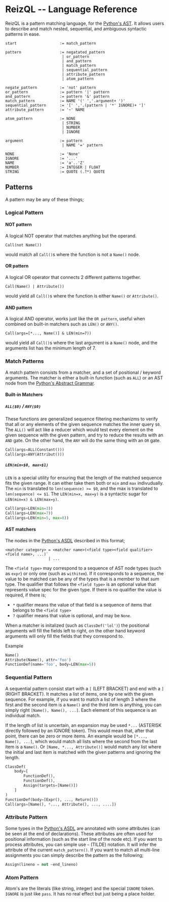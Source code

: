 # ReizQL -- Language Reference

ReizQL is a pattern matching language, for the [Python's AST](https://docs.python.org/3.8/library/ast.html#abstract-grammar). It
allows users to describe and match nested, sequential, and ambiguous syntactic patterns in ease.

```
start                   := match_pattern

pattern                 := negatated_pattern
                         | or_pattern
                         | and_pattern
                         | match_pattern
                         | sequential_pattern
                         | attribute_pattern
                         | atom_pattern

negate_pattern          := 'not' pattern
or_pattern              := pattern '|' pattern
and_pattern             := pattern '&' pattern
match_pattern           := NAME '(' ','.argument+ ')'
sequential_pattern      := '[' ','.(pattern | '*' IGNORE)+ ']'
attribute_pattern       := '~' NAME

atom_pattern            := NONE
                         | STRING
                         | NUMBER
                         | IGNORE

argument                := pattern
                         | NAME '=' pattern

NONE                    := 'None'
IGNORE                  := '...'
NAME                    := 'a'..'Z'
NUMBER                  := INTEGER | FLOAT
STRING                  := QUOTE (.?*) QUOTE
```

## Patterns
A pattern may be any of these things;

### Logical Pattern
#### NOT pattern
A logical NOT operator that matches anything but the operand.
```
Call(not Name())
```
would match all `Call()`s where the function is not a `Name()` node.

#### OR pattern
A logical OR operator that connects 2 different patterns together.
```
Call(Name() | Attribute())
```
would yield all `Call()`s where the function is either `Name()` or `Attribute()`.

#### AND pattern
A logical AND operator, works just like the `OR pattern`, useful when combined
on built-in matchers such as `LEN()` or `ANY()`.
```
Call(args=[*..., Name()] & LEN(min=7))
```
would yield all `Call()`s where the last argument is a `Name()` node, and the
arguments list has the minimum length of 7.


### Match Patterns

A match pattern consists from a matcher, and a set of positional / keyword
arguments. The matcher is either a built-in function (such as `ALL`) or an
AST node from the [Python's Abstract Grammar](https://docs.python.org/3.8/library/ast.html#abstract-grammar).

#### Built-in Matchers
##### `ALL($0)` / `ANY($0)`
These functions are generalized sequence filtering mechanizms to verify that
all or any elements of the given sequence matches the inner query `$0`. The `ALL()`
will act like a reducer which would test every element on the given sequence with
the given pattern, and try to reduce the results with an `AND` gate. On the other
hand, the `ANY` will do the same thing with an `OR` gate.

```py
Call(args=ALL(Constant()))
Call(args=ANY(Attribut()))
```
##### `LEN(min=$0, max=$1)`
`LEN` is a special utility for ensuring that the length of the matched sequence
fits the given range. It can either take them both or `min` and `max` indivudually.
The `min` is translated to `len(sequence) >= $0`, and the max is translated to
`len(sequence) <= $1`. The `LEN(min=x, max=y)` is a syntactic sugar for `LEN(min=x) & LEN(max=y)`.

```py
Call(args=LEN(min=3))
Call(args=LEN(max=7))
Call(args=LEN(min=5, max=8))
```

#### AST matchers
The nodes in the [Python's ASDL](https://docs.python.org/3.8/library/ast.html#abstract-grammar) described in this format;
```
<matcher category> = <matcher name>(<field type><field qualifier> <field name>, ...)`
                   | ...
```


The `<field type>` may correspond to a sequence of AST node types (such as `expr`) or only one (such as `withitem`). If it
corresponds to a sequence, the value to be matched can be any of the types that is a member to that *sum* type. The qualifier
that follows the `<field type>` is an optional value that represents value spec for the given type. If there is no qualifier
the value is required, if there is;
- `*` qualifier means the value of that field is a sequence of items that belongs to the `<field type>`
- `?` qualifier means that value is optional, and may be `None`.

When a matcher is initalized (such as `ClassDef('lol')`) the positional arguments will fill
the fields left to right, on the other hand keyword arguments will only fill the fields
that they correspond to.

Example

```py
Name()
Attribute(Name(), attr='foo')
FunctionDef(name='foo', body=LEN(max=5))
```

### Sequential Pattern

A sequential pattern consist start with a `[` (LEFT BRACKET) and end with a `]` (RIGHT
BRACKET). It matches a list of items, one by one with the given sequence. For example,
if you want to match a list of length 3 where the first and the second item is a `Name()`
and the third item is anything, you can simply right `[Name(), Name(), ...]`. Each element
of this sequence is an individual match.


If the length of list is uncertain, an expansion may be used `*...` (ASTERISK directly
followed by an IGNORE token). This would mean that, after that point, there can be zero
or more items. An example would be `[*..., Name(), ...]`, which would match all lists where
the second from the last item is a `Name()`. Or `[Name, *..., Attribute()]` would match any
list where the initial and last item is matched with the given patterns and ignoring the length.

```py
ClassDef(
    body=[
        FunctionDef(),
        FunctionDef(),
        Assign(targets=[Name()])
    ]
)
FunctionDef(body=[Expr(), ..., Return()])
Call(args=[Name(), *..., Attribute(), ..., ....])
```

### Attribute Pattern

Some types in the [Python's ASDL](https://docs.python.org/3.8/library/ast.html#abstract-grammar)
are annotated with some attributes (can be seen at the end of declarations). These attributes
are often used for positional information (such as the start line of the node etc). If you
want to process attributes, you can simple use `~` (TILDE) notation. It will infer the attribute
of the current `match_pattern()`. If you want to match all multi-line assignments you can simply
describe the pattern as the following;

```py
Assign(lineno = not ~end_lineno)
```

### Atom Pattern

Atom's are the literals (like string, integer) and the special `IGNORE` token. `IGNORE`
is just like `pass`. It has no real effect but just being a place holder.
